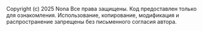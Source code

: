 Copyright (c) 2025 Nona
Все права защищены. 
Код предоставлен только для ознакомления. 
Использование, копирование, модификация и распространение запрещены без письменного согласия автора.
